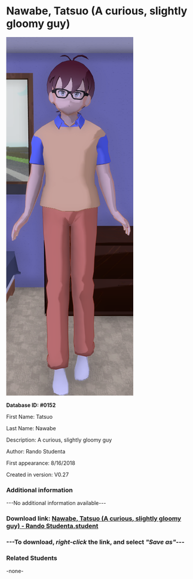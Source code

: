 # Nawabe, Tatsuo (A curious, slightly gloomy guy)

<img src="../../Files/Images/Nawabe, Tatsuo (A curious, slightly gloomy guy).png" title="Nawabe, Tatsuo (A curious, slightly gloomy guy) - Rando Studenta">

**Database ID: #0152**

First Name: Tatsuo

Last Name: Nawabe

Description: A curious, slightly gloomy guy

Author: Rando Studenta

First appearance: 8/16/2018

Created in version: V0.27

### Additional information

---No additional information available---

### Download link: <a href="https://raw.githubusercontent.com/Arbiter1223/Daigaku-Gurashi-Custom-Students/master/Files/Student%20Files/Nawabe%2C%20Tatsuo%20(A%20curious%2C%20slightly%20gloomy%20guy)%20-%20Rando%20Studenta.student">Nawabe, Tatsuo (A curious, slightly gloomy guy) - Rando Studenta.student</a>

### ---**To download, _right-click_ the link, and select _"Save as"_**---

### Related Students

-none-
